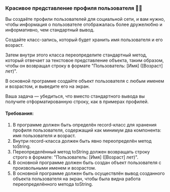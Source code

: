 
### Красивое представление профиля пользователя 🧑‍💻

Вы создаёте профили пользователей для социальной сети, и вам нужно, чтобы информация о пользователе отображалась более дружелюбно и информативно, чем стандартный вывод.

Создайте класс-запись, который будет хранить имя пользователя и его возраст.

Затем внутри этого класса переопределите стандартный метод, который отвечает за текстовое представление объекта, таким образом, чтобы он возвращал строку в формате "Пользователь: [Имя] ([Возраст] лет)".

В основной программе создайте объект пользователя с любым именем и возрастом, и выведите его на экран.

Ваша задача — убедиться, что вместо стандартного вывода вы получите отформатированную строку, как в примерах профилей.

#### Требования:
1. В программе должен быть определён record-класс для хранения профиля пользователя, содержащий как минимум два компонента: имя пользователя и возраст.
2. Внутри record-класса должен быть явно переопределён метод toString.
3. Переопределённый метод toString должен возвращать строку строго в формате: "Пользователь: [Имя] ([Возраст] лет)".
4. В основной программе должен быть создан объект пользователя с произвольными именем и возрастом.
5. В основной программе должен быть осуществлён вывод созданного объекта пользователя на экран, чтобы была видна работа переопределённого метода toString.